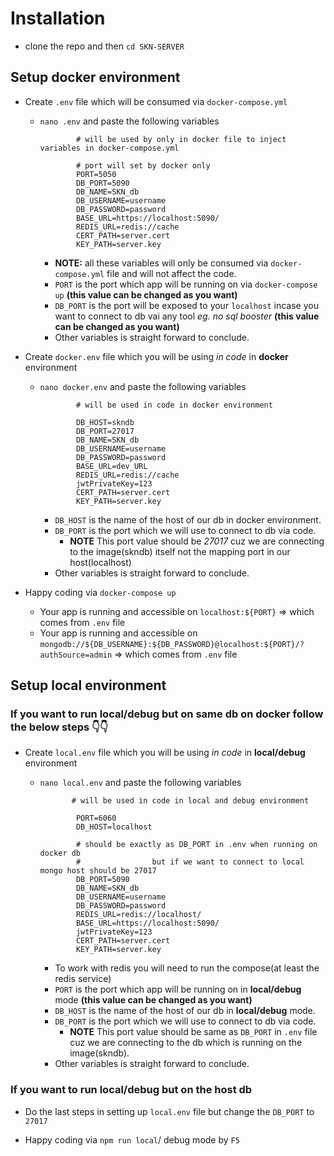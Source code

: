 # Installation

- clone the repo and then `cd SKN-SERVER`

## Setup docker environment

- Create `.env` file which will be consumed via `docker-compose.yml`

  - `nano .env` and paste the following variables

    ```env
            # will be used by only in docker file to inject variables in docker-compose.yml

            # port will set by docker only
            PORT=5050
            DB_PORT=5090
            DB_NAME=SKN_db
            DB_USERNAME=username
            DB_PASSWORD=password
            BASE_URL=https://localhost:5090/
            REDIS_URL=redis://cache
            CERT_PATH=server.cert
            KEY_PATH=server.key
    ```

    - **NOTE:** all these variables will only be consumed via `docker-compose.yml` file and will not affect the code.
    - `PORT` is the port which app will be running on via `docker-compose up` **(this value can be changed as you want)**
    - `DB_PORT` is the port will be exposed to your `localhost` incase you want to connect to db vai any tool _eg. no sql booster_ **(this value can be changed as you want)**
    - Other variables is straight forward to conclude.

- Create `docker.env` file which you will be using _in code_ in **docker** environment

  - `nano docker.env` and paste the following variables

    ```env
            # will be used in code in docker environment

            DB_HOST=skndb
            DB_PORT=27017
            DB_NAME=SKN_db
            DB_USERNAME=username
            DB_PASSWORD=password
            BASE_URL=dev_URL
            REDIS_URL=redis://cache
            jwtPrivateKey=123
            CERT_PATH=server.cert
            KEY_PATH=server.key
    ```

    - `DB_HOST` is the name of the host of our db in docker environment.
    - `DB_PORT` is the port which we will use to connect to db via code.
      - **NOTE** This port value should be _27017_ cuz we are connecting to the image(skndb) itself not the mapping port in our host(localhost)
    - Other variables is straight forward to conclude.

- Happy coding via `docker-compose up`
  - Your app is running and accessible on `localhost:${PORT}` => which comes from `.env` file
  - Your app is running and accessible on `mongodb://${DB_USERNAME}:${DB_PASSWORD}@localhost:${PORT}/?authSource=admin` => which comes from `.env` file

## Setup local environment

### If you want to run local/debug but on **same db** on docker follow the below steps 👇👇

- Create `local.env` file which you will be using _in code_ in **local/debug** environment

  - `nano local.env` and paste the following variables

    ```env
           # will be used in code in local and debug environment

            PORT=6060
            DB_HOST=localhost

            # should be exactly as DB_PORT in .env when running on docker db
            #                but if we want to connect to local mongo host should be 27017
            DB_PORT=5090
            DB_NAME=SKN_db
            DB_USERNAME=username
            DB_PASSWORD=password
            REDIS_URL=redis://localhost/
            BASE_URL=https://localhost:5090/
            jwtPrivateKey=123
            CERT_PATH=server.cert
            KEY_PATH=server.key
    ```

    - To work with redis you will need to run the compose(at least the redis service)
    - `PORT` is the port which app will be running on in **local/debug** mode **(this value can be changed as you want)**
    - `DB_HOST` is the name of the host of our db in **local/debug** mode.
    - `DB_PORT` is the port which we will use to connect to db via code.
      - **NOTE** This port value should be same as `DB_PORT` in `.env` file cuz we are connecting to the db which is running on the image(skndb).
    - Other variables is straight forward to conclude.

### If you want to run local/debug but **on the host db**

- Do the last steps in setting up `local.env` file but change the `DB_PORT` to `27017`

- Happy coding via `npm run local`/ debug mode by `F5`
